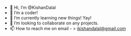 - 👋 Hi, I’m @KishanDalal 
- 👀 I’m a coder!
- 🌱 I’m currently learning new things! Yay!
- 💞️ I’m looking to collaborate on any projects. 
- 📫 How to reach me on email - > ikishandalal@gmail.com

<!---
KishanDalal/KishanDalal is a ✨ special ✨ repository because its `README.md` (this file) appears on your GitHub profile.
You can click the Preview link to take a look at your changes.
--->
